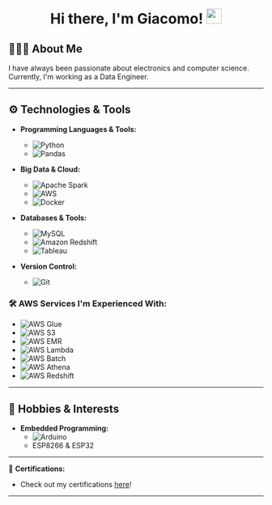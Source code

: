 <h1 align="center"> Hi there, I'm Giacomo! <img src="https://raw.githubusercontent.com/iampavangandhi/iampavangandhi/master/gifs/Hi.gif" width="30px"></h1>

## 👨🏻‍💻 About Me 

I have always been passionate about electronics and computer science. Currently, I'm working as a Data Engineer.

---

## ⚙️ Technologies & Tools

- **Programming Languages & Tools:**
  - ![Python](https://img.shields.io/badge/-Python-fff?&logo=Python)
  - ![Pandas](https://img.shields.io/badge/Pandas-2C2D72?style=for-the-badge&logo=pandas&logoColor=white)

- **Big Data & Cloud:**
  - ![Apache Spark](https://img.shields.io/badge/Apache_Spark-FFFFFF?style=for-the-badge&logo=apachespark&logoColor=#E35A16)
  - ![AWS](https://img.shields.io/badge/Amazon_AWS-FF9900?style=for-the-badge&logo=amazonaws&logoColor=white)
  - ![Docker](https://img.shields.io/badge/Docker-2CA5E0?style=for-the-badge&logo=docker&logoColor=white)

- **Databases & Tools:**
  - ![MySQL](https://img.shields.io/badge/MySQL-00000F?style=for-the-badge&logo=mysql&logoColor=white)
  - ![Amazon Redshift](https://img.shields.io/badge/Amazon_Redshift-8C4FFF?style=for-the-badge&logo=amazon-redshift&logoColor=white)
  - ![Tableau](https://img.shields.io/badge/Tableau-E97627?style=for-the-badge&logo=Tableau&logoColor=white)

- **Version Control:**
  - ![Git](https://img.shields.io/badge/-Git-fff?&logo=Git)

### 🛠️ AWS Services I'm Experienced With:
- ![AWS Glue](https://img.shields.io/badge/AWS_Glue-232F3E?style=for-the-badge&logo=amazonaws&logoColor=white)
- ![AWS S3](https://img.shields.io/badge/AWS_S3-569A31?style=for-the-badge&logo=amazons3&logoColor=white)
- ![AWS EMR](https://img.shields.io/badge/AWS_EMR-FF9900?style=for-the-badge&logo=amazonaws&logoColor=white)
- ![AWS Lambda](https://img.shields.io/badge/AWS_Lambda-FF9900?style=for-the-badge&logo=awslambda&logoColor=white)
- ![AWS Batch](https://img.shields.io/badge/AWS_Batch-569A31?style=for-the-badge&logo=amazonaws&logoColor=white)
- ![AWS Athena](https://img.shields.io/badge/AWS_Athena-FF9900?style=for-the-badge&logo=amazonaws&logoColor=white)
- ![AWS Redshift](https://img.shields.io/badge/AWS_Redshift-8C4FFF?style=for-the-badge&logo=amazon-redshift&logoColor=white)

---

## 🎯 Hobbies & Interests

- **Embedded Programming:**
  - ![Arduino](https://img.shields.io/badge/Arduino_IDE-00979D?style=for-the-badge&logo=arduino&logoColor=white)
  - ESP8266 & ESP32
  
---

📜 **Certifications:**

- Check out my certifications [here](https://www.credly.com/badges/21ebb950-118c-46dc-81a7-80b552478a3c/public_url)!

---
